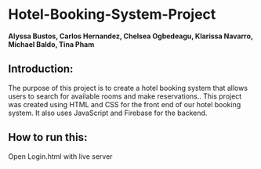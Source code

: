 # Hotel-Booking-System-Project
**Alyssa Bustos, Carlos Hernandez, Chelsea Ogbedeagu, Klarissa Navarro, Michael Baldo, Tina Pham**

## Introduction: 
The purpose of this project is to create a hotel booking system that allows users to search for available rooms and make reservations.. This project was created using HTML and CSS for the front end of our hotel booking system. It also uses JavaScript and Firebase for the backend. 


## How to run this:
Open Login.html with live server

